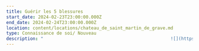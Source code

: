 ```yaml
---
title: Guérir les 5 blessures
start_date: 2024-02-23T23:00:00.000Z
end_date: 2024-02-24T23:00:00.000Z
location: content/locations/chateau_de_saint_martin_de_grave.md
type: Connaissance de soi/ Nouveau
description: "                                                ![](https://res.cloudinary.com/guikem/image/upload/v1701958864/IMG_2271_uqiju2.jpg)\n\nIl y a longtemps que je souhaite proposer un stage sur\_les **5 blessures de l’âme**\_tant cette compréhension est\nimportante et utile pour notre chemin.\n\nEn effet, bon nombre de nos souffrances intérieures ainsi que des blocages que nous rencontrons dans nos vies proviennent de nos blessures psychologiques - ou blessures de l’âme. **Ces blessures sont le rejet, l’abandon, la trahison, l’humiliation et l’injustice.**\n\nD’abord développé par le psychiatre John Pierrakos, puis diffusé par **Lise Bourbeau** dans les années 2000, le concept des «\_5 blessures\_» s’est imposé de par sa clarté et son efficacité comme une grille de lecture psychologique indispensable pour faire un travail sur soi en profondeur.\n\nAyant été formé à cette approche, je propose **un weekend unique qui vous permettra de devenir familier avec les 5 blessures, de comprendre d’où elles viennent et comment les guérir.**\n\nLors de ce stage:\n\n\\- nous étudierons en profondeur les 5 blessures de façon à pouvoir **facilement les repérer en nous-même**\n\n\\- nous découvrirons les **masques **et les comportements bloquants en lien avec ces blessures\n\n\\- nous identifierons les peurs, les manques affectifs, les émotions spécifiques et les défis derrière chaque blessures\n\n\\- nous ferons le **lien entre nos blessures et nos blocages émotionnels**\n\n\\- nous verrons **le lien qu’il y a entre nos blessures et celles de** **nos parents** et verrons précisément les **étapes permettant la guérison**\n\nNous pratiquerons aussi la \\*\\*méditation \\*\\*et ferons plusieurs \\*\\*exercices \\*\\*permettant de faire un travail concret sur nous-même.\n\nNB\_: Il n’est pas indispensable mais tout de même conseillé de lire Les 5 blessures qui nous empêchent d’être nous-même de Lise Bourbeau avant le stage.\n\n**Détails pratiques:**\n\nQuatre \\*\\*tarifs \\*\\*selon si:\n\n1\\. Participation externe enseignement seul (sans hébergement-sans repas) : 195€\n\n2\\. Participation externe enseignement + repas : 230€\n\n3\\. Enseignement + repas + 1nuit . chambre en dortoir seul : 280€. chambre en dortoir partagé (2 petits lits séparés) : 250€/pers . chambre seul en mobil home : 310€ . chambre seule en maison: 335€\n\n4\\. Enseignement + repas + 2 nuits : + 30€ sur chaque prix selon la catégorie d'hébergement\n\n**Inscriptions et infos** auprès de Karine SANTA au 06 24 54 37 11 ou par email [contact@lagrandemaison34.fr](mailto:contact@lagrandemaison34.fr)\n"
---
```


